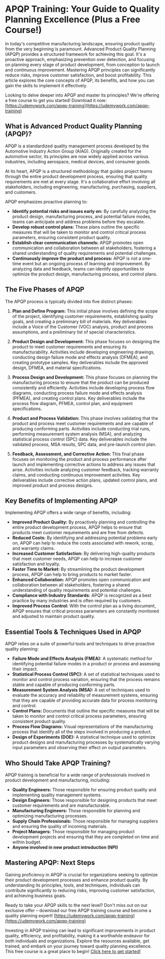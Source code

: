 # APQP Training: Your Guide to Quality Planning Excellence (Plus a Free Course!)

In today's competitive manufacturing landscape, ensuring product quality from the very beginning is paramount. Advanced Product Quality Planning (APQP) provides a structured framework for achieving this goal. It's a proactive approach, emphasizing prevention over detection, and focusing on planning every stage of product development, from conception to launch and continuous improvement. Mastering APQP principles can significantly reduce risks, improve customer satisfaction, and boost profitability. This article explores the core concepts of APQP, its benefits, and how you can gain the skills to implement it effectively.

Looking to delve deeper into APQP and master its principles? We're offering a free course to get you started! Download it now: [https://udemywork.com/apqp-training](https://udemywork.com/apqp-training)

## What is Advanced Product Quality Planning (APQP)?

APQP is a standardized quality management process developed by the Automotive Industry Action Group (AIAG). Originally created for the automotive sector, its principles are now widely applied across various industries, including aerospace, medical devices, and consumer goods.

At its heart, APQP is a structured methodology that guides project teams through the entire product development process, ensuring that quality requirements are met at every stage. It's a collaborative effort involving all stakeholders, including engineering, manufacturing, purchasing, suppliers, and customers.

APQP emphasizes proactive planning to:

*   **Identify potential risks and issues early on:** By carefully analyzing the product design, manufacturing process, and potential failure modes, teams can anticipate and address problems before they escalate.
*   **Develop robust control plans:** These plans outline the specific measures that will be taken to monitor and control critical process parameters, ensuring consistent product quality.
*   **Establish clear communication channels:** APQP promotes open communication and collaboration between all stakeholders, fostering a shared understanding of quality requirements and potential challenges.
*   **Continuously improve the product and process:** APQP is not a one-time event but an ongoing process of learning and improvement. By analyzing data and feedback, teams can identify opportunities to optimize the product design, manufacturing process, and control plans.

## The Five Phases of APQP

The APQP process is typically divided into five distinct phases:

1.  **Plan and Define Program:** This initial phase involves defining the scope of the project, identifying customer requirements, establishing quality goals, and creating a preliminary bill of materials. Key deliverables include a Voice of the Customer (VOC) analysis, product and process assumptions, and a preliminary list of special characteristics.

2.  **Product Design and Development:** This phase focuses on designing the product to meet customer requirements and ensuring its manufacturability. Activities include developing engineering drawings, conducting design failure mode and effects analysis (DFMEA), and creating prototype samples. Key deliverables include the approved design, DFMEA, and material specifications.

3.  **Process Design and Development:** This phase focuses on planning the manufacturing process to ensure that the product can be produced consistently and efficiently. Activities include developing process flow diagrams, conducting process failure mode and effects analysis (PFMEA), and creating control plans. Key deliverables include the process flow diagram, PFMEA, control plan, and equipment specifications.

4.  **Product and Process Validation:** This phase involves validating that the product and process meet customer requirements and are capable of producing conforming parts. Activities include conducting trial runs, performing measurement system analysis (MSA), and analyzing statistical process control (SPC) data. Key deliverables include the validated process, MSA results, SPC data, and pre-launch control plan.

5.  **Feedback, Assessment, and Corrective Action:** This final phase focuses on monitoring the product and process performance after launch and implementing corrective actions to address any issues that arise. Activities include analyzing customer feedback, tracking warranty claims, and conducting continuous improvement activities. Key deliverables include corrective action plans, updated control plans, and improved product and process designs.

## Key Benefits of Implementing APQP

Implementing APQP offers a wide range of benefits, including:

*   **Improved Product Quality:** By proactively planning and controlling the entire product development process, APQP helps to ensure that products meet customer requirements and are free from defects.
*   **Reduced Costs:** By identifying and addressing potential problems early on, APQP can help to reduce the costs associated with rework, scrap, and warranty claims.
*   **Increased Customer Satisfaction:** By delivering high-quality products that meet customer needs, APQP can help to increase customer satisfaction and loyalty.
*   **Faster Time to Market:** By streamlining the product development process, APQP can help to bring products to market faster.
*   **Enhanced Collaboration:** APQP promotes open communication and collaboration between all stakeholders, fostering a shared understanding of quality requirements and potential challenges.
*   **Compliance with Industry Standards:** APQP is recognized as a best practice by many industries and is often required by customers.
*   **Improved Process Control:** With the control plan as a living document, APQP ensures that critical process parameters are constantly monitored and adjusted to maintain product quality.

## Essential Tools & Techniques Used in APQP

APQP relies on a suite of powerful tools and techniques to drive proactive quality planning:

*   **Failure Mode and Effects Analysis (FMEA):** A systematic method for identifying potential failure modes in a product or process and assessing their impact.
*   **Statistical Process Control (SPC):** A set of statistical techniques used to monitor and control process variation, ensuring that the process remains stable and capable of producing conforming parts.
*   **Measurement System Analysis (MSA):** A set of techniques used to evaluate the accuracy and reliability of measurement systems, ensuring that they are capable of providing accurate data for process monitoring and control.
*   **Control Plans:** Documents that outline the specific measures that will be taken to monitor and control critical process parameters, ensuring consistent product quality.
*   **Process Flow Diagrams:** Visual representations of the manufacturing process that identify all of the steps involved in producing a product.
*   **Design of Experiments (DOE):** A statistical technique used to optimize product designs and manufacturing processes by systematically varying input parameters and observing their effect on output parameters.

## Who Should Take APQP Training?

APQP training is beneficial for a wide range of professionals involved in product development and manufacturing, including:

*   **Quality Engineers:** Those responsible for ensuring product quality and implementing quality management systems.
*   **Design Engineers:** Those responsible for designing products that meet customer requirements and are manufacturable.
*   **Manufacturing Engineers:** Those responsible for planning and optimizing manufacturing processes.
*   **Supply Chain Professionals:** Those responsible for managing suppliers and ensuring the quality of incoming materials.
*   **Project Managers:** Those responsible for managing product development projects and ensuring that they are completed on time and within budget.
*   **Anyone involved in new product introduction (NPI)**

## Mastering APQP: Next Steps

Gaining proficiency in APQP is crucial for organizations seeking to optimize their product development processes and enhance product quality. By understanding its principles, tools, and techniques, individuals can contribute significantly to reducing risks, improving customer satisfaction, and achieving business goals.

Ready to take your APQP skills to the next level? Don't miss out on our exclusive offer – download our free APQP training course and become a quality planning expert! [https://udemywork.com/apqp-training](https://udemywork.com/apqp-training)

Investing in APQP training can lead to significant improvements in product quality, efficiency, and profitability, making it a worthwhile endeavor for both individuals and organizations. Explore the resources available, get trained, and embark on your journey toward quality planning excellence. This free course is a great place to begin! [Click here to get started!](https://udemywork.com/apqp-training)
